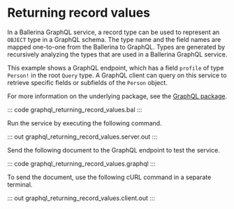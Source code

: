 # Returning record values

In a Ballerina GraphQL service, a record type can be used to represent an `OBJECT` type in a GraphQL schema. The type name and the field names are mapped one-to-one from the Ballerina to GraphQL. Types are generated by recursively analyzing the types that are used in a Ballerina GraphQL service.

This example shows a GraphQL endpoint, which has a field `profile` of type `Person!` in the root `Query` type. A GraphQL client can query on this service to retrieve specific fields or subfields of the `Person` object.

For more information on the underlying package, see the [GraphQL package](https://lib.ballerina.io/ballerina/graphql/latest/).

::: code graphql_returning_record_values.bal :::

Run the service by executing the following command.

::: out graphql_returning_record_values.server.out :::

Send the following document to the GraphQL endpoint to test the service.

::: code graphql_returning_record_values.graphql :::

To send the document, use the following cURL command in a separate terminal.

::: out graphql_returning_record_values.client.out :::
